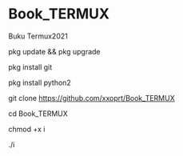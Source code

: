 # Book_TERMUX
Buku Termux2021

pkg update && pkg upgrade

pkg install git

pkg install python2

git clone https://github.com/xxoprt/Book_TERMUX

cd Book_TERMUX

chmod +x i

./i
